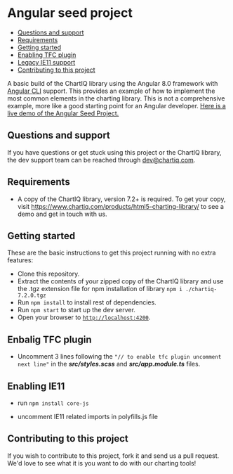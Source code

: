 # Angular seed project

- [Questions and support](#questions-and-support)
- [Requirements](#requirements)
- [Getting started](#getting-started)
- [Enabling TFC plugin](#enable-tfc-plugin)
- [Legacy IE11 support](#enable-ie11)
- [Contributing to this project](#contributing-to-this-project)


A basic build of the ChartIQ library using the Angular 8.0 framework with [Angular CLI](https://cli.angular.io) support.
This provides an example of how to implement the most common elements in the charting library.
This is not a comprehensive example, more like a good starting point for an Angular developer.
[Here is a live demo of the Angular Seed Project.](https://demo.chartiq.com/angular-seed/)

## Questions and support

If you have questions or get stuck using this project or the ChartIQ library, the dev support team can be reached through [dev@chartiq.com](mailto:dev@chartiq.com).

## Requirements

- A copy of the ChartIQ library, version 7.2+ is required. To get your copy, visit https://www.chartiq.com/products/html5-charting-library/ to see a demo and get in touch with us.

## Getting started

These are the basic instructions to get this project running with no extra features:

- Clone this repository.
- Extract the contents of your zipped copy of the ChartIQ library and use the .tgz extension file for npm installation of library
  `npm i ./chartiq-7.2.0.tgz`
- Run `npm install` to install rest of dependencies.
- Run `npm start` to start up the dev server.
- Open your browser to [`http://localhost:4200`](http://localhost:4200).

## Enbalig TFC plugin

- Uncomment 3 lines following the `"// to enable tfc plugin uncomment next line"`
  in the **_src/styles.scss_** and **_src/app.module.ts_** files.

## Enabling IE11

- run `npm install core-js`

- uncomment IE11 related imports in polyfills.js file

## Contributing to this project

If you wish to contribute to this project, fork it and send us a pull request.
We'd love to see what it is you want to do with our charting tools!
